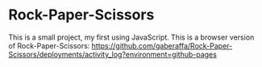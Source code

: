 # Rock-Paper-Scissors

This is a small project, my first using JavaScript.
This is a browser version of Rock-Paper-Scissors: 
https://github.com/gaberaffa/Rock-Paper-Scissors/deployments/activity_log?environment=github-pages
